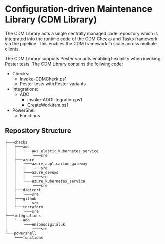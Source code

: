 # Configuration-driven Maintenance Library (CDM Library)
The CDM Library acts a single centrally managed code repository which is integrated into the runtime code of the CDM Checks and Tasks framework via the pipeline. This enables the CDM framework to scale across multiple clients.

The CDM Library supports Pester variants enabling flexibility when invoking Pester tests. The CDM Library contains the follwing code:

- Checks:
    - Invoke-CDMCheck.ps1
    - Pester tests with Pester variants
- Integrations:
    - ADO
        - Invoke-ADOIntegration.ps1
        - CreateWorkItem.ps1
- PowerShell
    - Functions

## Repository Structure
```
├───checks
│   ├───aws
│   │   └───aws_elastic_kubernetes_service
│   │       └───sre
│   ├───azure
│   │   ├───azure_application_gateway
│   │   │   └───sre
│   │   ├───azure_devops
│   │   │   └───sre
│   │   └───azure_kubernetes_service
│   │       └───sre
│   ├───digicert
│   │   └───sre
│   ├───github
│   │   └───sre
│   └───terraform
│       └───sre
├───integrations
│   └───ado
│       └───ensonodigitaluk
│           └───sre
└───powershell
    └───functions
```

